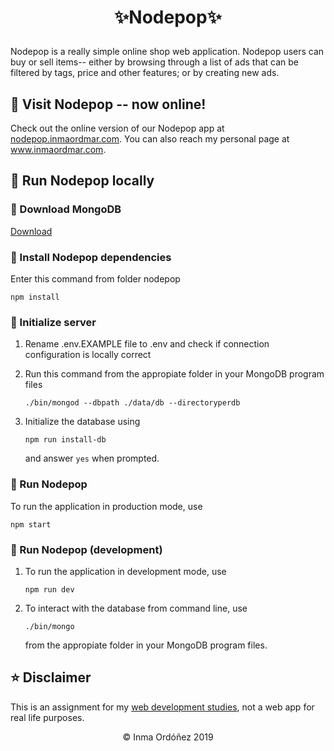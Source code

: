 # <p align ="center">✨Nodepop✨</p>

Nodepop is a really simple online shop web application. Nodepop users can buy or sell items-- either by browsing through a list of ads that can be filtered by tags, price and other features; or by creating new ads.

## 👾 Visit Nodepop -- now online!

Check out the online version of our Nodepop app at [nodepop.inmaordmar.com](nodepop.inmaordmar.com). You can also reach my personal page at www.inmaordmar.com.

## 👾 Run Nodepop locally

### 👾 Download MongoDB

[Download](https://www.mongodb.com/download-center#community)

### 👾 Install Nodepop dependencies

Enter this command from folder nodepop

```shell
npm install
```

### 👾 Initialize server

1. Rename .env.EXAMPLE file to .env and check if connection configuration is locally correct

1. Run this command from the appropiate folder in your MongoDB program files

    ```shell
    ./bin/mongod --dbpath ./data/db --directoryperdb
    ```

1. Initialize the database using

    ```shell
    npm run install-db
    ```

    and answer ``yes`` when prompted.

### 👾 Run Nodepop

To run the application in production mode, use

```shell
npm start
```

### 👾 Run Nodepop (development)

1. To run the application in development mode, use

    ```shell
    npm run dev
    ```

1. To interact with the database from command line, use

    ```shell
    ./bin/mongo
    ```

    from the appropiate folder in your MongoDB program files.

## ⭐️ Disclaimer

This is an assignment for my [web development studies](https://www.youtube.com/watch?v=dgDLE4RfzEk), not a web app for real life purposes.

<p align ="center">&copy; Inma Ordóñez 2019</p>
